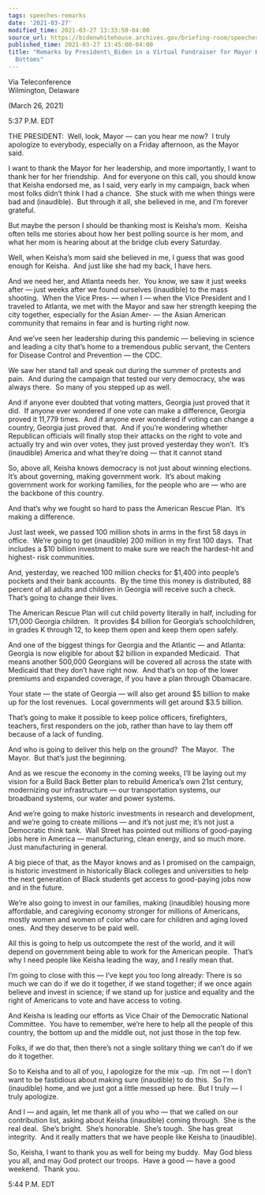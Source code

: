 ```yaml
---
tags: speeches-remarks
date: '2021-03-27'
modified_time: 2021-03-27 13:33:50-04:00
source_url: https://bidenwhitehouse.archives.gov/briefing-room/speeches-remarks/2021/03/27/remarks-by-president-biden-in-a-virtual-fundraiser-for-mayor-keisha-lance-bottoms/
published_time: 2021-03-27 13:45:00-04:00
title: "Remarks by President\_Biden in a Virtual Fundraiser for Mayor Keisha Lance\_\
  Bottoms"
---
```

 
Via Teleconference  
Wilmington, Delaware

(March 26, 2021)

5:37 P.M. EDT

THE PRESIDENT:  Well, look, Mayor — can you hear me now?  I truly
apologize to everybody, especially on a Friday afternoon, as the Mayor
said. 

I want to thank the Mayor for her leadership, and more importantly, I
want to thank her for her friendship.  And for everyone on this call,
you should know that Keisha endorsed me, as I said, very early in my
campaign, back when most folks didn’t think I had a chance.  She stuck
with me when things were bad and (inaudible).  But through it all, she
believed in me, and I’m forever grateful. 

But maybe the person I should be thanking most is Keisha’s mom.  Keisha
often tells me stories about how her best polling source is her mom, and
what her mom is hearing about at the bridge club every Saturday.

Well, when Keisha’s mom said she believed in me, I guess that was good
enough for Keisha.  And just like she had my back, I have hers.

And we need her, and Atlanta needs her.  You know, we saw it just weeks
after — just weeks after we found ourselves (inaudible) to the mass
shooting.  When the Vice Pres- — when I — when the Vice President and I
traveled to Atlanta, we met with the Mayor and saw her strength keeping
the city together, especially for the Asian Amer- — the Asian American
community that remains in fear and is hurting right now.

And we’ve seen her leadership during this pandemic — believing in
science and leading a city that’s home to a tremendous public servant,
the Centers for Disease Control and Prevention — the CDC. 

We saw her stand tall and speak out during the summer of protests and
pain.  And during the campaign that tested our very democracy, she was
always there.  So many of you stepped up as well. 

And if anyone ever doubted that voting matters, Georgia just proved that
it did.  If anyone ever wondered if one vote can make a difference,
Georgia proved it 11,779 times.  And if anyone ever wondered if voting
can change a country, Georgia just proved that.  And if you’re wondering
whether Republican officials will finally stop their attacks on the
right to vote and actually try and win over votes, they just proved
yesterday they won’t.  It’s (inaudible) America and what they’re doing —
that it cannot stand

So, above all, Keisha knows democracy is not just about winning
elections.  It’s about governing, making government work.  It’s about
making government work for working families, for the people who are —
who are the backbone of this country.

And that’s why we fought so hard to pass the American Rescue Plan.  It’s
making a difference.

Just last week, we passed 100 million shots in arms in the first 58 days
in office.  We’re going to get (inaudible) 200 million in my first 100
days.  That includes a $10 billion investment to make sure we reach the
hardest-hit and highest- risk communities.

And, yesterday, we reached 100 million checks for $1,400 into people’s
pockets and their bank accounts.  By the time this money is distributed,
88 percent of all adults and children in Georgia will receive such a
check.  That’s going to change their lives.

The American Rescue Plan will cut child poverty literally in half,
including for 171,000 Georgia children.  It provides $4 billion for
Georgia’s schoolchildren, in grades K through 12, to keep them open and
keep them open safely.

And one of the biggest things for Georgia and the Atlantic — and
Atlanta: Georgia is now eligible for about $2 billion in expanded
Medicaid.  That means another 500,000 Georgians will be covered all
across the state with Medicaid that they don’t have right now.  And
that’s on top of the lower premiums and expanded coverage, if you have a
plan through Obamacare. 

Your state — the state of Georgia — will also get around $5 billion to
make up for the lost revenues.  Local governments will get around $3.5
billion.

That’s going to make it possible to keep police officers, firefighters,
teachers, first responders on the job, rather than have to lay them off
because of a lack of funding.

And who is going to deliver this help on the ground?  The Mayor.  The
Mayor.  But that’s just the beginning.

And as we rescue the economy in the coming weeks, I’ll be laying out my
vision for a Build Back Better plan to rebuild America’s own 21st
century, modernizing our infrastructure — our transportation systems,
our broadband systems, our water and power systems.

And we’re going to make historic investments in research and
development, and we’re going to create millions — and it’s not just me;
it’s not just a Democratic think tank.  Wall Street has pointed out
millions of good-paying jobs here in America — manufacturing, clean
energy, and so much more.  Just manufacturing in general.

A big piece of that, as the Mayor knows and as I promised on the
campaign, is historic investment in historically Black colleges and
universities to help the next generation of Black students get access to
good-paying jobs now and in the future.

We’re also going to invest in our families, making (inaudible) housing
more affordable, and caregiving economy stronger for millions of
Americans, mostly women and women of color who care for children and
aging loved ones.  And they deserve to be paid well.

All this is going to help us outcompete the rest of the world, and it
will depend on government being able to work for the American people. 
That’s why I need people like Keisha leading the way, and I really mean
that.

I’m going to close with this — I’ve kept you too long already: There is
so much we can do if we do it together, if we stand together; if we once
again believe and invest in science; if we stand up for justice and
equality and the right of Americans to vote and have access to voting. 

And Keisha is leading our efforts as Vice Chair of the Democratic
National Committee.  You have to remember, we’re here to help all the
people of this country, the bottom up and the middle out, not just those
in the top few.

Folks, if we do that, then there’s not a single solitary thing we can’t
do if we do it together. 

So to Keisha and to all of you, I apologize for the mix -up.  I’m not —
I don’t want to be fastidious about making sure (inaudible) to do this. 
So I’m (inaudible) home, and we just got a little messed up here.  But I
truly — I truly apologize. 

And I — and again, let me thank all of you who — that we called on our
contribution list, asking about Keisha (inaudible) coming through.  She
is the real deal.  She’s bright.  She’s honorable.  She’s tough.  She
has great integrity.  And it really matters that we have people like
Keisha to (inaudible).

So, Keisha, I want to thank you as well for being my buddy.  May God
bless you all, and may God protect our troops.  Have a good — have a
good weekend.  Thank you.

5:44 P.M. EDT
